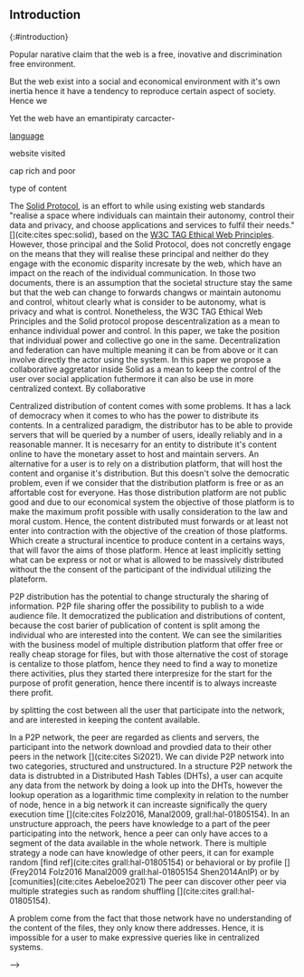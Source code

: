 ## Introduction
{:#introduction}

<!-- General introduction about the web and it's problem, critic of the utopian vision, structural aspect of the problem-->
Popular narative claim that the web is a free, inovative and discrimination free environment.
<!-- reference-->
But the web exist into a social and economical environment with it's own inertia hence it have a tendency to reproduce certain aspect of society. Hence we

Yet the web have an emantipiraty carcacter-

[language](https://w3techs.com/technologies/overview/content_language)

website visited

cap rich and poor

type of content


The [Solid Protocol](https://solidproject.org/TR/protocol), is an effort to while using existing web standards "realise a space where individuals can maintain their autonomy,
control their data and privacy, and choose applications and services to fulfil their needs."[](cite:cites spec:solid),
based on the [W3C TAG Ethical Web Principles](https://www.w3.org/TR/ethical-web-principles/).
However, those principal and the Solid Protocol, does not concretly engage on the means that they will realise these principal and neither do they engage with the
economic disparity incresate by the web, which have an impact on the reach of the individual communication.
In those two documents, there is an assumption that the societal structure stay the same but that the web can change to forwards changws or maintain autonomu and control,
whitout clearly what is consider to be autonomy, what is privacy and what is control.
Nonetheless, the W3C TAG Ethical Web Principles and the Solid protocol propose descentralization as a mean to enhance individual power and control.
In this paper, we take the position that individual power and collective go one in the same.
Decentralization and federation can have multiple meaning it can be from above or it can involve directly the actor using the system.
In this paper we propose a collaborative aggretator inside Solid as a mean to keep the control of the user over social application futhermore 
it can also be use in more centralized context.
By collaborative

<!-- Let's define terms also, power autonomy privacy -->


<!-- 

<!-- Problem of central distribution -->
Centralized distribution of content comes with some problems.
It has a lack of democracy when it comes to who has the power to distribute its contents.
In a centralized paradigm, the distributor has to be able to provide servers that will be queried by a number of users,
ideally reliably and in a reasonable manner.
It is necesarry for an entity to distribute it's content online to have the monetary asset to host and maintain servers.
An alternative for a user is to rely on a distribution platform, that will host the content and organise it's distribution.
But this doesn't solve the democratic problem, even if we consider that the distribution platform is free or as an affortable cost for everyone.
Has those distribution platform are not public good and due to our economical system the objective of those platform is to make the maximum profit 
possible with usally consideration to the law and moral custom.
Hence, the content distributed must forwards or at least not enter into contraction with the objective of the creation of those platforms.
Which create a structural incentice to produce content in a certains ways, that will favor the aims of those platform.
Hence at least implicitly setting what can be express or not or what is allowed to be massively distributed without the 
the consent of the participant of the individual utilizing the plateform.
<!-- Find reference-->
<!-- Proposing P2P and describing-->
P2P distribution has the potential to change structuraly the sharing of information.
P2P file sharing offer the possibility to publish to a wide audience file.
It democratized the publication and distributions of content, because the cost barier of publication of content is split
among the individual who are interested into the content.
We can see the similarities with the business model of multiple distribution platform that offer free or really cheap storage for files,
but with those alternative the cost of storage is centalize to those platfom, hence they need to find a way to monetize there activities, plus they
started there interpresize for the start for the purpose of profit generation, hence there incentif is to always increaste there profit.

by splitting the cost between all the user that participate into the network,
and are interested in keeping the content available.


In a P2P network, the peer are regarded as clients and servers,
the participant into the network download and provdied data to their other peers in the network [](cite:cites Si2021).
We can divide P2P network into two categories, structured and unstructured.
In  a structure P2P network the data is distrubted in a Distributed Hash Tables (DHTs),
a user can acquite any data from the network by doing a look up into the DHTs, 
however the lookup operation as a logarithmic time complexity in relation to the number of node,
hence in a big network it can increaste significally the query execution time [](cite:cites Folz2016, Manal2009, grall:hal-01805154).
In an unstructure approach, the peers have knowledge to a part of the peer participating into the network,
hence a peer can only have acces to a segment of the data available in the whole network.
There is multiple strategy a node can have knowledge of other peers, it can for example random [find ref](cite:cites grall:hal-01805154)
or behavioral or by profile [](Frey2014 Folz2016 Manal2009 grall:hal-01805154 Shen2014AnIP) or by [comunities](cite:cites Aebeloe2021)
The peer can discover other peer via multiple strategies such as random shuffling [](cite:cites grall:hal-01805154).
<!-- Let's elaborate more -->

A problem come from the fact that those network have no understanding of the content of the files, they only know there addresses.
Hence, it is impossible for a user to make expressive queries like in centralized systems.

<!--Division of the article -->











<!-- 
Distribution plateform
    control
        Structural incenstif to move content in a specific direction
        Making profit over user data
        Modification of public consciencness
        No democratic control
        Internet has a right/expression has a right not compatible with coorporate control of the mean of expression
Problem with P2P file shating no knowledge of what is inside the file



* Problem statement
    * what is the problem that you are trying to solve? Importance: Why is this problem important and for whom? Who will benefit and who should care? What is the impact of solving this problem (for the research community, or society in general).
* Related work 
    * Has a solution to this problem been attempted before and how? If not, have research efforts tried or solved similar problems? What can you learn from these efforts? If you are addressing an existing problem, what are the limitations of current solutions? What are you adding that is novel? Why?
* Research question(s) and hypotheses 
    * What hypotheses do you make in formulating your solution? What are the questions you need to answer in order to solve the problem? Are there boundary cases you plan to exclude or assumptions you base on?
* Preliminary results 
    * What research methods did you follow in your proposal? Have you produced any results so far?
* Evaluation
    * How do you know you’ve answered your question(s)? What are the methods you apply to test your hypotheses? Have you identified criteria to measure the degree of success of your solution?
* Reflection and future work: Are there any limitations in your approach? What are your planned next steps to complete your investigation?

Hyhpothesis:
    Uniformity of onthology, only public data, trustfullness of KG metadata

Reacher question: How can semantic overlay over P2P network improve the expressiveness of files query on the web.

Evaluation 
-->
-->